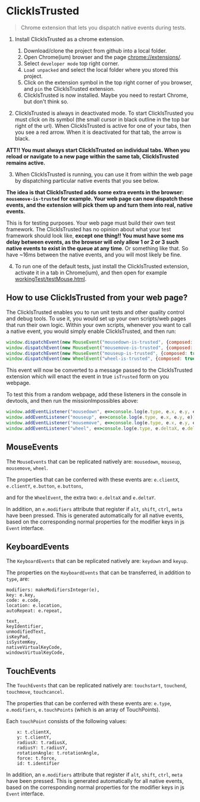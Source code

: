 # ClickIsTrusted

> Chrome extension that lets you dispatch native events during tests.

1. Install ClickIsTrusted as a chrome extension. 
   1. Download/clone the project from github into a local folder.
   2. Open Chrome(ium) browser and the page [chrome://extensions/](chrome://extensions/).
   3. Select `developer mode` top right corner.
   4. `Load unpacked` and select the local folder where you stored this project.
   5. Click on the extension symbol in the top right corner of you browser, and `pin` the ClickIsTrusted extension.
   6. ClickIsTrusted is now installed. Maybe you need to restart Chrome, but don't think so.

2. ClickIsTrusted is always in deactivated mode. To start ClickIsTrusted you must click on its symbol (the small cursor in black outline in the top bar right of the url). When ClickIsTrusted is active for one of your tabs, then you see a red arrow. When it is deactivated for that tab, the arrow is black.
 
**ATT!! You must always start ClickIsTrusted on individual tabs. When you reload or navigate to a new page within the same tab, ClickIsTrusted remains active.**

3. When ClickIsTrusted is running, you can use it from within the web page by dispatching particular native events that you see below. 

**The idea is that ClickIsTrusted adds some extra events in the browser: `mousemove-is-trusted` for example. Your web page can now dispatch these events, and the extension will pick them up and turn them into real, native events.**

This is for testing purposes. Your web page must build their own test framework. The ClickIsTrusted has no opinion about what your test framework should look like, **except one thing!! You must have some ms delay between events, as the browser will only allow 1 or 2 or 3 such native events to exist in the queue at any time**. Or something like that. So have ~16ms between the native events, and you will most likely be fine.

4. To run one of the default tests, just install the ClickIsTrusted extension, activate it in a tab in Chrome(ium), and then open for example [workingTest/testMouse.html](workingTest/testMouse.html).  

## How to use ClickIsTrusted from your web page?

The ClickIsTrusted enables you to run unit tests and other quality control and debug tools. 
To use it, you would set up your own scripts/web pages that run their own logic.
Within your own scripts, whenever you want to call a native event, you would simply enable ClickIsTrusted, and then run:

```javascript
window.dispatchEvent(new MouseEvent("mousedown-is-trusted", {composed: true, bubbles: true, clientX: 12, clientY: 34, button: 0, buttons: 1}));
window.dispatchEvent(new MouseEvent("mousemove-is-trusted", {composed: true, bubbles: true, clientX: 11, clientY: 33, button: 1, buttons: 2}));
window.dispatchEvent(new MouseEvent("mouseup-is-trusted", {composed: true, bubbles: true, clientX: 11, clientY: 33, button: 0, buttons: 3}));
window.dispatchEvent(new WheelEvent("wheel-is-trusted", {composed: true, bubbles: true, deltaX: 3, deltaY: 4, buttons: 0}));
```

This event will now be converted to a message passed to the ClickIsTrusted extension which will enact the event in true `isTrusted` form on you webpage.

To test this from a random webpage, add these listeners in the console in devtools, and then run the missionImpossibles above:

```javascript
window.addEventListener("mousedown", e=>console.log(e.type, e.x, e.y, e));
window.addEventListener("mouseup", e=>console.log(e.type, e.x, e.y, e));
window.addEventListener("mousemove", e=>console.log(e.type, e.x, e.y, e));
window.addEventListener("wheel", e=>console.log(e.type, e.deltaX, e.deltaY, e));
```
## MouseEvents

The `MouseEvents` that can be replicated natively are: `mousedown`, `mouseup`, `mousemove`, `wheel`.

The properties that can be conferred with these events are:
`e.clientX`, 
`e.clientY`, 
`e.button`,
`e.buttons`,  

and for the `WheelEvent`, the extra two: `e.deltaX` and `e.deltaY`.
 
In addition, an `e.modifiers` attribute that register if `alt`, `shift`, `ctrl`, `meta` have been pressed. This is generated automatically for all native events, based on the corresponding normal properties for the modifier keys in js `Event` interface.
  
## KeyboardEvents

The `KeyboardEvents` that can be replicated natively are: `keydown` and `keyup`.

The properties on the `KeyboardEvents` that can be transferred, in addition to `type`, are:

```
modifiers: makeModifiersInteger(e),
key: e.key,
code: e.code,
location: e.location,
autoRepeat: e.repeat,

text,
keyIdentifier,
unmodifiedText,
isKeyPad,
isSystemKey,
nativeVirtualKeyCode,
windowsVirtualKeyCode,
``` 

## TouchEvents

The `TouchEvents` that can be replicated natively are: `touchstart`, `touchend`, `touchmove`, `touchcancel`.

The properties that can be conferred with these events are:
`e.type`, 
`e.modifiers`, 
`e.touchPoints` (which is an array of TouchPoints).

Each `touchPoint` consists of the following values:
```
    x: t.clientX,
    y: t.clientY,
    radiusX: t.radiusX,
    radiusY: t.radiusY,
    rotationAngle: t.rotationAngle,
    force: t.force,
    id: t.identifier
``` 
In addition, an `e.modifiers` attribute that register if `alt`, `shift`, `ctrl`, `meta` have been pressed. This is generated automatically for all native events, based on the corresponding normal properties for the modifier keys in js `Event` interface.

